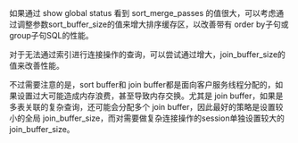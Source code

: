 

如果通过 show global status 看到 sort_merge_passes 的值很大，可以考虑通过调整参数sort_buffer_size的值来增大排序缓存区，以改善带有 order by子句或group子句SQL的性能。

对于无法通过索引进行连接操作的查询，可以尝试通过增大，join_buffer_size的值来改善性能。

不过需要注意的是，sort buffer和 join buffer都是面向客户服务线程分配的，如果设置过大可能造成内存浪费，甚至导致内存交换。尤其是 join buffer，如果是多表关联的复杂查询，还可能会分配多个 join buffer，因此最好的策略是设置较小的全局 join_buffer_size，而对需要做复杂连接操作的session单独设置较大的join_buffer_size。



